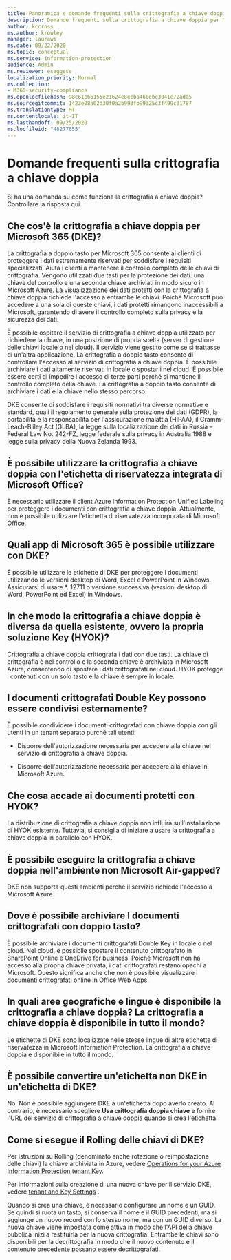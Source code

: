 ```yaml
---
title: Panoramica e domande frequenti sulla crittografia a chiave doppia
description: Domande frequenti sulla crittografia a chiave doppia per Microsoft 365.
author: kccross
ms.author: krowley
manager: laurawi
ms.date: 09/22/2020
ms.topic: conceptual
ms.service: information-protection
audience: Admin
ms.reviewer: esaggese
localization_priority: Normal
ms.collection:
- M365-security-compliance
ms.openlocfilehash: 98c61e66155e21624e8ecba460ebc3041e72ada5
ms.sourcegitcommit: 1423e08a02d30f0a2b993fb99325c3f499c31787
ms.translationtype: MT
ms.contentlocale: it-IT
ms.lasthandoff: 09/25/2020
ms.locfileid: "48277655"
---
```

# <a name="double-key-encryption-frequently-asked-questions"></a>Domande frequenti sulla crittografia a chiave doppia

Si ha una domanda su come funziona la crittografia a chiave doppia? Controllare la risposta qui.

## <a name="what-is-double-key-encryption-for-microsoft-365-dke"></a>Che cos'è la crittografia a chiave doppia per Microsoft 365 (DKE)?

La crittografia a doppio tasto per Microsoft 365 consente ai clienti di proteggere i dati estremamente riservati per soddisfare i requisiti specializzati. Aiuta i clienti a mantenere il controllo completo delle chiavi di crittografia. Vengono utilizzati due tasti per la protezione dei dati. una chiave del controllo e una seconda chiave archiviati in modo sicuro in Microsoft Azure. La visualizzazione dei dati protetti con la crittografia a chiave doppia richiede l'accesso a entrambe le chiavi. Poiché Microsoft può accedere a una sola di queste chiavi, i dati protetti rimangono inaccessibili a Microsoft, garantendo di avere il controllo completo sulla privacy e la sicurezza dei dati.  

È possibile ospitare il servizio di crittografia a chiave doppia utilizzato per richiedere la chiave, in una posizione di propria scelta (server di gestione delle chiavi locale o nel cloud). Il servizio viene gestito come se si trattasse di un'altra applicazione. La crittografia a doppio tasto consente di controllare l'accesso al servizio di crittografia a chiave doppia. È possibile archiviare i dati altamente riservati in locale o spostarli nel cloud. È possibile essere certi di impedire l'accesso di terze parti perché si mantiene il controllo completo della chiave. La crittografia a doppio tasto consente di archiviare i dati e la chiave nello stesso percorso.

DKE consente di soddisfare i requisiti normativi tra diverse normative e standard, quali il regolamento generale sulla protezione dei dati (GDPR), la portabilità e la responsabilità per l'assicurazione malattia (HIPAA), il Gramm-Leach-Bliley Act (GLBA), la legge sulla localizzazione dei dati in Russia – Federal Law No. 242-FZ, legge federale sulla privacy in Australia 1988 e legge sulla privacy della Nuova Zelanda 1993.

## <a name="can-i-use-double-key-encryption-with-microsoft-office-built-in-sensitivity-labeling"></a>È possibile utilizzare la crittografia a chiave doppia con l'etichetta di riservatezza integrata di Microsoft Office?

È necessario utilizzare il client Azure Information Protection Unified Labeling per proteggere i documenti con crittografia a chiave doppia. Attualmente, non è possibile utilizzare l'etichetta di riservatezza incorporata di Microsoft Office. 

## <a name="what-microsoft-365-apps-can-i-use-with-dke"></a>Quali app di Microsoft 365 è possibile utilizzare con DKE?

È possibile utilizzare le etichette di DKE per proteggere i documenti utilizzando le versioni desktop di Word, Excel e PowerPoint in Windows. Assicurarsi di usare *. 12711 o versione successiva (versioni desktop di Word, PowerPoint ed Excel) in Windows.

## <a name="how-is-double-key-encryption-different-from-the-existing-hold-your-own-key-hyok-solution"></a>In che modo la crittografia a chiave doppia è diversa da quella esistente, ovvero la propria soluzione Key (HYOK)?

Crittografia a chiave doppia crittografa i dati con due tasti. La chiave di crittografia è nel controllo e la seconda chiave è archiviata in Microsoft Azure, consentendo di spostare i dati crittografati nel cloud. HYOK protegge i contenuti con un solo tasto e la chiave è sempre in locale.  

## <a name="can-double-key-encrypted-documents-be-shared-externally"></a>I documenti crittografati Double Key possono essere condivisi esternamente?

È possibile condividere i documenti crittografati con chiave doppia con gli utenti in un tenant separato purché tali utenti:

- Disporre dell'autorizzazione necessaria per accedere alla chiave nel servizio di crittografia a chiave doppia.

- Disporre dell'autorizzazione necessaria per accedere alla chiave in Microsoft Azure.

## <a name="what-happens-to-documents-that-are-protected-with-hyok"></a>Che cosa accade ai documenti protetti con HYOK?

La distribuzione di crittografia a chiave doppia non influirà sull'installazione di HYOK esistente. Tuttavia, si consiglia di iniziare a usare la crittografia a chiave doppia in parallelo con HYOK.

## <a name="can-i-run-double-key-encryption-in-my-non-microsoft-air-gapped-environment"></a>È possibile eseguire la crittografia a chiave doppia nell'ambiente non Microsoft Air-gapped?

DKE non supporta questi ambienti perché il servizio richiede l'accesso a Microsoft Azure.

## <a name="where-can-i-store-double-key-encrypted-documents"></a>Dove è possibile archiviare I documenti crittografati con doppio tasto?

È possibile archiviare i documenti crittografati Double Key in locale o nel cloud. Nel cloud, è possibile spostare il contenuto crittografato in SharePoint Online e OneDrive for business. Poiché Microsoft non ha accesso alla propria chiave privata, i dati crittografati restano opachi a Microsoft. Questo significa anche che non è possibile visualizzare i documenti crittografati online in Office Web Apps.

## <a name="what-regions-and-languages-is-double-key-encryption-available-in-is-double-key-encryption-available-worldwide"></a>In quali aree geografiche e lingue è disponibile la crittografia a chiave doppia? La crittografia a chiave doppia è disponibile in tutto il mondo?

Le etichette di DKE sono localizzate nelle stesse lingue di altre etichette di riservatezza in Microsoft Information Protection. La crittografia a chiave doppia è disponibile in tutto il mondo.

## <a name="can-i-convert-a-non-dke-label-to-a-dke-label"></a>È possibile convertire un'etichetta non DKE in un'etichetta di DKE?

No. Non è possibile aggiungere DKE a un'etichetta dopo averlo creato. Al contrario, è necessario scegliere **Usa crittografia doppia chiave** e fornire l'URL del servizio di crittografia a chiave doppia quando si crea l'etichetta.

## <a name="how-do-i-roll-my-dke-keys"></a>Come si esegue il Rolling delle chiavi di DKE?

Per istruzioni su Rolling (denominato anche rotazione o reimpostazione delle chiavi) la chiave archiviata in Azure, vedere [Operations for your Azure Information Protection tenant Key](https://docs.microsoft.com/azure/information-protection/operations-customer-managed-tenant-key).

Per informazioni sulla creazione di una nuova chiave per il servizio DKE, vedere [tenant and Key Settings](double-key-encryption.md#tenant-and-key-settings) .

Quando si crea una chiave, è necessario configurare un nome e un GUID. Se quindi si ruota un tasto, si conserva il nome e il GUID precedenti, ma si aggiunge un nuovo record con lo stesso nome, ma con un GUID diverso. La nuova chiave viene impostata come attiva in modo che l'API della chiave pubblica inizi a restituirla per la nuova crittografia. Entrambe le chiavi sono disponibili per la decrittografia in modo che il nuovo contenuto e il contenuto precedente possano essere decrittografati.

